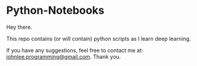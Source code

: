 # Python-Notebooks

Hey there.

This repo contains (or will contain) python scripts as I learn deep learning.

If you have any suggestions, feel free to contact me at: johnlee.programming@gmail.com. Thank you.
